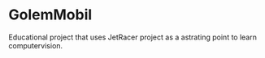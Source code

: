 # GolemMobil

Educational project that uses JetRacer project as a astrating point to learn computervision.